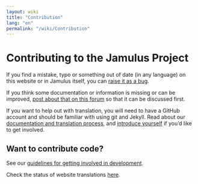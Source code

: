 ```yaml
---
layout: wiki
title: "Contribution"
lang: "en"
permalink: "/wiki/Contribution"
---
```


# Contributing to the Jamulus Project

If you find a mistake, typo or something out of date (in any language) on this website or in Jamulus itself, you can <a href="https://github.com/jamulussoftware/jamulus/issues">raise it as a bug</a>.

If you think some documentation or information is missing or can be improved, <a href="https://github.com/jamulussoftware/jamulus/discussions">post about that on this forum</a> so that it can be discussed first.

If you want to help out with translation, you will need to have a GitHub account and should be familiar with using git and Jekyll. Read about our [documentation and translation process](https://github.com/jamulussoftware/jamuluswebsite/blob/changes/CONTRIBUTING.md), and [introduce yourself](https://github.com/jamulussoftware/jamulus/discussions) if you’d like to get involved. 


## Want to contribute code?

See our [guidelines for getting involved in development](https://github.com/jamulussoftware/jamulus/blob/master/CONTRIBUTING.md). 

Check the status of website translations [here](/wiki/statistics).
